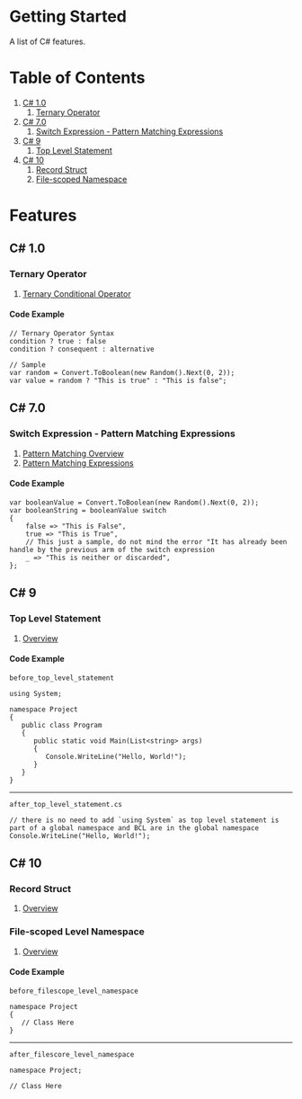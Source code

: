 # Getting Started

A list of C# features.

# Table of Contents

1. [C# 1.0](#c-10)
   1. [Ternary Operator](#ternary-operator)
2. [C# 7.0](#c-70)
   1. [Switch Expression - Pattern Matching Expressions](#switch-expression---pattern-matching-expressions)
3. [C# 9](#c-9)
   1. [Top Level Statement](#top-level-statement)
4. [C# 10](#c-10-1)
   1. [Record Struct](#record-struct)
   2. [File-scoped Namespace](#file-scoped-level-namespace)

# Features

## C# 1.0

### Ternary Operator

1. [Ternary Conditional Operator](https://learn.microsoft.com/en-us/dotnet/csharp/language-reference/operators/conditional-operator)

#### Code Example
```
// Ternary Operator Syntax
condition ? true : false
condition ? consequent : alternative

// Sample
var random = Convert.ToBoolean(new Random().Next(0, 2));
var value = random ? "This is true" : "This is false";
```

## C# 7.0

### Switch Expression - Pattern Matching Expressions

1. [Pattern Matching Overview](https://learn.microsoft.com/en-us/dotnet/csharp/fundamentals/functional/pattern-matching)
2. [Pattern Matching Expressions](https://learn.microsoft.com/en-us/dotnet/csharp/language-reference/operators/switch-expression)

#### Code Example

```
var booleanValue = Convert.ToBoolean(new Random().Next(0, 2));
var booleanString = booleanValue switch
{
    false => "This is False",
    true => "This is True",
    // This just a sample, do not mind the error "It has already been handle by the previous arm of the switch expression
    _ => "This is neither or discarded",
};
```

## C# 9

### Top Level Statement

1. [Overview](https://learn.microsoft.com/en-us/dotnet/csharp/whats-new/csharp-9#top-level-statements)

#### Code Example
`before_top_level_statement`
```
using System;

namespace Project
{
   public class Program
   {
      public static void Main(List<string> args)
      {
         Console.WriteLine("Hello, World!");
      }
   }
}
```

---

`after_top_level_statement.cs`
```
// there is no need to add `using System` as top level statement is part of a global namespace and BCL are in the global namespace
Console.WriteLine("Hello, World!");
```

## C# 10

### Record Struct

1. [Overview](https://learn.microsoft.com/en-us/dotnet/csharp/language-reference/builtin-types/record)

### File-scoped Level Namespace

1. [Overview](https://learn.microsoft.com/en-us/dotnet/csharp/whats-new/csharp-10#file-scoped-namespace-declaration)

#### Code Example
`before_filescope_level_namespace`
```
namespace Project
{
   // Class Here
}
```
---
`after_filescore_level_namespace`
```
namespace Project;

// Class Here
```
